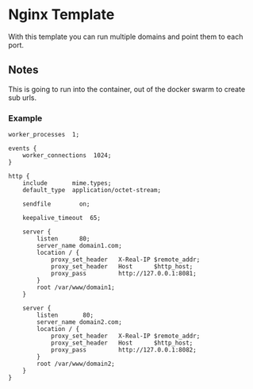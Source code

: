 # Nginx Template
With this template you can run multiple domains and point them to each port.

## Notes
This is going to run into the container, out of the docker swarm to create sub urls.

### Example

```
worker_processes  1;

events {
    worker_connections  1024;
}

http {
    include       mime.types;
    default_type  application/octet-stream;

    sendfile        on;

    keepalive_timeout  65;

    server {
        listen      80;
        server_name domain1.com;
        location / {
            proxy_set_header   X-Real-IP $remote_addr;
            proxy_set_header   Host      $http_host;
            proxy_pass         http://127.0.0.1:8081;
        }
        root /var/www/domain1;
    }

    server {
        listen       80;
        server_name domain2.com;
        location / {
            proxy_set_header   X-Real-IP $remote_addr;
            proxy_set_header   Host      $http_host;
            proxy_pass         http://127.0.0.1:8082;
        }
        root /var/www/domain2;
    }
}
```

